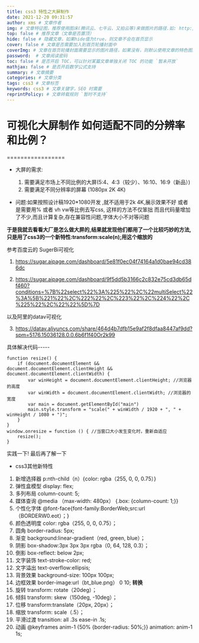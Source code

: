 ```yaml
---
title: css3 特性之大屏制作
date: 2021-12-20 09:31:57
author: xms # 文章作者
img: # 文章特征图，推荐使用图床(腾讯云、七牛云、又拍云等)来做图片的路径.如: http://xxx.com/xxx.jpg
top: false # 推荐文章（文章是否置顶）
hide: false # 隐藏文章，如果hide值为true，则文章不会在首页显示
cover: false # 文章是否需要加入到首页轮播封面中
coverImg: # 文章在首页轮播封面需要显示的图片路径，如果没有，则默认使用文章的特色图片
password:  # 文章阅读密码
toc: false # 是否开启 TOC，可以针对某篇文章单独关闭 TOC 的功能 `暂未开放`
mathjax: false # 是否开启数学公式支持 
summary: # 文章摘要
categories: # 文章分类
tags: css3 # 文章标签
keywords: css3 # 文章关键字，SEO 时需要
reprintPolicy: # 文章转载规则 `暂时不支持`
---
```


# 可视化大屏制作 如何适配不同的分辨率和比例？
=================  
* 大屏的需求:  
  1. 需要满足市场上不同比例的大屏(5:4、4:3（较少）、16:10、16:9（新品）)
  2. 需要满足不同分辨率的屏幕 (1080px 2K 4K)
   <!-- ![例子](3.png) -->

*  问题:如果按照设计稿1920*1080开发 ,就不适用于2k 4K,展示效果不好
或者是需要用% 或者 vh vw等比例去写css, 这样的方法不仅笨拙 而且代码量增加了不少,而且计算复杂,存在兼容性问题,字体大小不对等问题
<!-- ![例子](lz.png) -->

**于是我就去看看大厂是怎么做大屏的,结果就发现他们都用了一个比较巧妙的方法,只是用了css3的一个新特性:transform:scale(n);用这个缩放的**

参考百度云的 SugerBi可视化
1. <https://sugar.aipage.com/dashboard/5e81f0ec04f74164a1d0bae94cd386dc>
<!-- ![RUNOOB 图标](1.png)
![代码3](1_1.png) -->

2. <https://sugar.aipage.com/dashboard/9f5dd5b3166c2c832e75cd3db65df460?conditions=%7B%22select%22%3A%225%22%2C%22multiSelect%22%3A%5B%221%22%2C%222%22%2C%223%22%2C%224%22%2C%225%22%2C%22%22%5D%7D>
<!-- ![大屏2](2.png)
![代码3](2_2.png) -->

以及阿里的datav可视化

3. https://datav.aliyuncs.com/share/464d4b7dfb15e9af2f8dfaa8447af9dd?spm=5176.15036128.0.0.6b6f1f40Or2k99
   
<!-- ![大屏3](4.png)
![代码3](4_1.png) -->


<!-- *(再看我们预付费的大屏,用了这样的缩放小技巧)* -->

具体解决代码-----

    function resize() {
        if (document.documentElement && document.documentElement.clientHeight && document.documentElement.clientWidth) {
            var winHeight = document.documentElement.clientHeight; //浏览器的高度
            var winWidth = document.documentElement.clientWidth; //浏览器的宽度
            var main = document.getElementById("main")
            main.style.transform = "scale(" + winWidth / 1920 + ", " + winHeight / 1080 + ")";
        }
    }
    window.onresize = function () { //当窗口大小发生变化时，重新自适应
        resize();
    }

实践一下!
最后再了解一下
*  css3其他新特性
1. 新增选择器 p:nth-child（n）{color: rgba（255, 0, 0, 0.75）}
2. 弹性盒模型 display: flex;
3. 多列布局 column-count: 5;
4. 媒体查询 @media （max-width: 480px） {.box: {column-count: 1;}}
5. 个性化字体 @font-face{font-family:BorderWeb;src:url（BORDERW0.eot）；}
6. 颜色透明度 color: rgba（255, 0, 0, 0.75）；
7. 圆角 border-radius: 5px;
8. 渐变 background:linear-gradient（red, green, blue）；
9. 阴影 box-shadow:3px 3px 3px rgba（0, 64, 128, 0.3）；
10. 倒影 box-reflect: below 2px;
11. 文字装饰 text-stroke-color: red;
12. 文字溢出 text-overflow:ellipsis;
13. 背景效果 background-size: 100px 100px;
14. 边框效果 border-image:url（bt_blue.png） 0 10;
**转换**
1. 旋转 transform: rotate（20deg）；
2. 倾斜 transform: skew（150deg, -10deg）；
3. 位移 transform:translate（20px, 20px）；
4. 缩放 transform: scale（.5）；
5. 平滑过渡 transition: all .3s ease-in .1s;
6. 动画 @keyframes anim-1 {50% {border-radius: 50%;}} animation: anim-1 1s;



